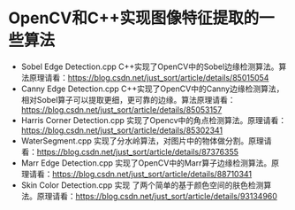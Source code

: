 ﻿# OpenCV和C++实现图像特征提取的一些算法

- Sobel Edge Detection.cpp C++实现了OpenCV中的Sobel边缘检测算法。算法原理请看：https://blog.csdn.net/just_sort/article/details/85015054
- Canny Edge Detection.cpp C++实现了OpenCV中的Canny边缘检测算法，相对Sobel算子可以提取更细，更可靠的边缘。算法原理请看：https://blog.csdn.net/just_sort/article/details/85053157
- Harris Corner Detection.cpp 实现了Opencv中的角点检测算法。原理请看：https://blog.csdn.net/just_sort/article/details/85302341
- WaterSegment.cpp 实现了分水岭算法，对图片中的物体做分割。原理请看：https://blog.csdn.net/just_sort/article/details/87376355
- Marr Edge Detection.cpp 实现了OpenCV中的Marr算子边缘检测算法。原理请看：https://blog.csdn.net/just_sort/article/details/88710341
- Skin Color Detection.cpp 实现 了两个简单的基于颜色空间的肤色检测算法。原理请看：https://blog.csdn.net/just_sort/article/details/93134960